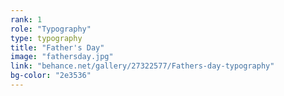 ```yaml
---
rank: 1
role: "Typography"
type: typography
title: "Father's Day"
image: "fathersday.jpg"
link: "behance.net/gallery/27322577/Fathers-day-typography"
bg-color: "2e3536"
---
```

